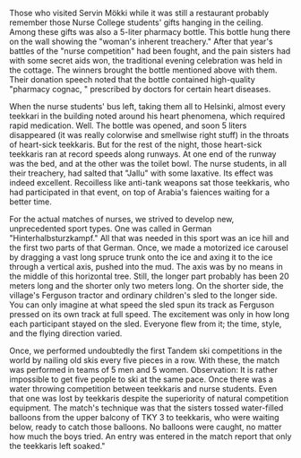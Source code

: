 
Those who visited Servin Mökki while it was still a restaurant probably remember those Nurse College students' gifts hanging in the ceiling. Among these gifts was also a 5-liter pharmacy bottle. This bottle hung there on the wall showing the "woman's inherent treachery." After that year's battles of the "nurse competition" had been fought, and the pain sisters had with some secret aids won, the traditional evening celebration was held in the cottage. The winners brought the bottle mentioned above with them. Their donation speech noted that the bottle contained high-quality "pharmacy cognac, " prescribed by doctors for certain heart diseases.

When the nurse students' bus left, taking them all to Helsinki, almost every teekkari in the building noted around his heart phenomena, which required rapid medication. Well. The bottle was opened, and soon 5 liters disappeared (it was really colorwise and smellwise right stuff) in the throats of heart-sick teekkaris. But for the rest of the night, those heart-sick teekkaris ran at record speeds along runways. At one end of the runway was the bed, and at the other was the toilet bowl. The nurse students, in all their treachery, had salted that "Jallu" with some laxative. Its effect was indeed excellent. Recoilless like anti-tank weapons sat those teekkaris, who had participated in that event, on top of Arabia's faiences waiting for a better time.

For the actual matches of nurses, we strived to develop new, unprecedented sport types. One was called in German "Hinterhalbsturzkampf." All that was needed in this sport was an ice hill and the first two parts of that German. Once, we made a motorized ice carousel by dragging a vast long spruce trunk onto the ice and axing it to the ice through a vertical axis, pushed into the mud. The axis was by no means in the middle of this horizontal tree. Still, the longer part probably has been 20 meters long and the shorter only two meters long. On the shorter side, the village's Ferguson tractor and ordinary children's sled to the longer side. You can only imagine at what speed the sled spun its track as Ferguson pressed on its own track at full speed. The excitement was only in how long each participant stayed on the sled. Everyone flew from it; the time, style, and the flying direction varied.

Once, we performed undoubtedly the first Tandem ski competitions in the world by nailing old skis every five pieces in a row. With these, the match was performed in teams of 5 men and 5 women. Observation: It is rather impossible to get five people to ski at the same pace. Once there was a water throwing competition between teekkaris and nurse students. Even that one was lost by teekkaris despite the superiority of natural competition equipment. The match's technique was that the sisters tossed water-filled balloons from the upper balcony of TKY 3 to teekkaris, who were waiting below, ready to catch those balloons. No balloons were caught, no matter how much the boys tried. An entry was entered in the match report that only the teekkaris left soaked."